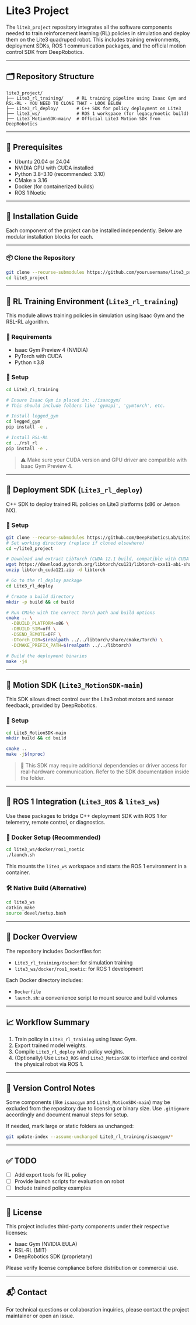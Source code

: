 # Lite3 Project

The `lite3_project` repository integrates all the software components needed to train reinforcement learning (RL) policies in simulation and deploy them on the Lite3 quadruped robot. This includes training environments, deployment SDKs, ROS 1 communication packages, and the official motion control SDK from DeepRobotics.

---

## 🗂 Repository Structure

```
lite3_project/
├── Lite3_rl_training/     # RL training pipeline using Isaac Gym and RSL-RL - YOU NEED TO CLONE THAT - LOOK BELOW
├── Lite3_rl_deploy/       # C++ SDK for policy deployment on Lite3
├── lite3_ws/              # ROS 1 workspace (for legacy/noetic build)
├── Lite3_MotionSDK-main/  # Official Lite3 Motion SDK from DeepRobotics
```

---

## 🧰 Prerequisites

- Ubuntu 20.04 or 24.04
- NVIDIA GPU with CUDA installed
- Python 3.8–3.10 (recommended: 3.10)
- CMake ≥ 3.16
- Docker (for containerized builds)
- ROS 1 Noetic

---

## 🚀 Installation Guide

Each component of the project can be installed independently. Below are modular installation blocks for each.

---

### 📦 Clone the Repository

```bash
git clone --recurse-submodules https://github.com/yourusername/lite3_project.git
cd lite3_project
```

---

## 🧪 RL Training Environment (`Lite3_rl_training`)

This module allows training policies in simulation using Isaac Gym and the RSL-RL algorithm.

### 🔧 Requirements

- Isaac Gym Preview 4 (NVIDIA)
- PyTorch with CUDA
- Python ≥3.8

### 🔧 Setup

```bash
cd Lite3_rl_training

# Ensure Isaac Gym is placed in: ./isaacgym/
# This should include folders like 'gymapi', 'gymtorch', etc.

# Install legged_gym
cd legged_gym
pip install -e .

# Install RSL-RL
cd ../rsl_rl
pip install -e .
```

> ⚠️ Make sure your CUDA version and GPU driver are compatible with Isaac Gym Preview 4.

---

## 🤖 Deployment SDK (`Lite3_rl_deploy`)

C++ SDK to deploy trained RL policies on Lite3 platforms (x86 or Jetson NX).

### 🔧 Setup

```bash
git clone --recurse-submodules https://github.com/DeepRoboticsLab/Lite3_rl_deploy.git
# Set working directory (replace if cloned elsewhere)
cd ~/lite3_project

# Download and extract LibTorch (CUDA 12.1 build, compatible with CUDA 12.0)
wget https://download.pytorch.org/libtorch/cu121/libtorch-cxx11-abi-shared-with-deps-2.3.0%2Bcu121.zip -O libtorch_cuda121.zip
unzip libtorch_cuda121.zip -d libtorch

# Go to the rl_deploy package
cd Lite3_rl_deploy

# Create a build directory
mkdir -p build && cd build

# Run CMake with the correct Torch path and build options
cmake .. \
  -DBUILD_PLATFORM=x86 \
  -DBUILD_SIM=off \
  -DSEND_REMOTE=OFF \
  -DTorch_DIR=$(realpath ../../libtorch/share/cmake/Torch) \
  -DCMAKE_PREFIX_PATH=$(realpath ../../libtorch)

# Build the deployment binaries
make -j4
```

---

## 🧭 Motion SDK (`Lite3_MotionSDK-main`)

This SDK allows direct control over the Lite3 robot motors and sensor feedback, provided by DeepRobotics.

### 🔧 Setup

```bash
cd Lite3_MotionSDK-main
mkdir build && cd build

cmake ..
make -j$(nproc)
```

> 📌 This SDK may require additional dependencies or driver access for real-hardware communication. Refer to the SDK documentation inside the folder.

---

## 🤝 ROS 1 Integration (`Lite3_ROS` & `lite3_ws`)

Use these packages to bridge C++ deployment SDK with ROS 1 for telemetry, remote control, or diagnostics.

### 🐳 Docker Setup (Recommended)

```bash
cd lite3_ws/docker/ros1_noetic
./launch.sh
```

This mounts the `lite3_ws` workspace and starts the ROS 1 environment in a container.

### 🛠 Native Build (Alternative)

```bash
cd lite3_ws
catkin_make
source devel/setup.bash
```

---

## 🐳 Docker Overview

The repository includes Dockerfiles for:

- `Lite3_rl_training/docker`: for simulation training
- `lite3_ws/docker/ros1_noetic`: for ROS 1 development

Each Docker directory includes:

- `Dockerfile`
- `launch.sh`: a convenience script to mount source and build volumes

---

## 📈 Workflow Summary

1. Train policy in `Lite3_rl_training` using Isaac Gym.
2. Export trained model weights.
3. Compile `Lite3_rl_deploy` with policy weights.
4. (Optionally) Use `Lite3_ROS` and `Lite3_MotionSDK` to interface and control the physical robot via ROS 1.

---

## 📝 Version Control Notes

Some components (like `isaacgym` and `Lite3_MotionSDK-main`) may be excluded from the repository due to licensing or binary size. Use `.gitignore` accordingly and document manual steps for setup.

If needed, mark large or static folders as unchanged:

```bash
git update-index --assume-unchanged Lite3_rl_training/isaacgym/*
```

---

## ✅ TODO

- [ ] Add export tools for RL policy
- [ ] Provide launch scripts for evaluation on robot
- [ ] Include trained policy examples

---

## 🪪 License

This project includes third-party components under their respective licenses:

- Isaac Gym (NVIDIA EULA)
- RSL-RL (MIT)
- DeepRobotics SDK (proprietary)

Please verify license compliance before distribution or commercial use.

---

## 📬 Contact

For technical questions or collaboration inquiries, please contact the project maintainer or open an issue.
